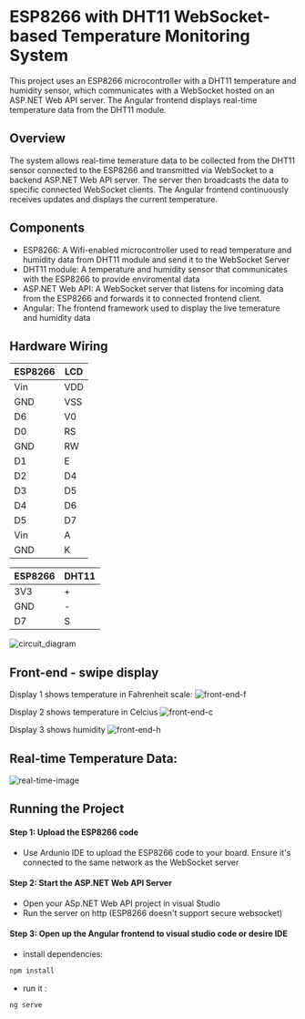 # ESP8266 with DHT11 WebSocket-based Temperature Monitoring System 

This project uses an ESP8266 microcontroller with a DHT11 temperature and humidity sensor, which communicates with a WebSocket hosted on an ASP.NET Web API server. The Angular frontend displays real-time temperature data from the DHT11 module. 

## Overview
The system allows real-time temerature data to be collected from the DHT11 sensor connected to the ESP8266 and transmitted via WebSocket to  a backend ASP.NET Web API server. The server then broadcasts the data to specific connected WebSocket clients. The Angular frontend continuously receives updates and displays the current temperature.

## Components
* ESP8266: A Wifi-enabled microcontroller used to read temperature and humidity data from DHT11 module and send it to the WebSocket Server
* DHT11 module: A temperature and humidity sensor that communicates with the ESP8266 to provide enviromental data
* ASP.NET Web API: A WebSocket server that listens for incoming data from the ESP8266 and forwards it to connected frontend client.
* Angular: The frontend framework used to display the live temerature and humidity data


## Hardware Wiring 
| ESP8266    | LCD |  
| -------- | ------- | 
| Vin      |    VDD |        
| GND      | VSS     |        
| D6      | V0    |        
| D0      |    RS |        
| GND      | RW     |        
| D1    | E    |        
| D2      |    D4 |        
| D3      | D5     |        
| D4    | D6    |        
| D5      |    D7 |        
| Vin      | A     |        
| GND    | K    |        

| ESP8266    | DHT11 |  
| -------- | ------- | 
| 3V3      |    + |        
| GND      | -     |        
| D7      |  S    |        

![circuit_diagram](https://github.com/user-attachments/assets/5eef5beb-3b71-4577-8f00-378eeb6574fd)


 ## Front-end - swipe display
 
Display 1 shows temperature in Fahrenheit scale: 
![front-end-f](https://github.com/user-attachments/assets/5032bf38-3d38-4051-bc9f-46cf83461d40)

Display 2 shows temperature in Celcius
![front-end-c](https://github.com/user-attachments/assets/a5a23d07-e1d3-4c2d-9c24-fa0e3ba5330c)

Display 3 shows humidity 
![front-end-h](https://github.com/user-attachments/assets/156e7044-4280-4a94-b0d3-390c8327e550)

## Real-time Temperature Data: 
![real-time-image](https://github.com/user-attachments/assets/972846e9-1941-4a91-9845-c9bacdd47b6f)

## Running the Project 
#### Step 1: Upload the ESP8266 code 
* Use Ardunio IDE to upload the ESP8266 code to your board. Ensure it's connected to the same network as the WebSocket server
#### Step 2: Start the ASP.NET Web API Server
* Open your ASp.NET Web API project in visual Studio
* Run the server on http (ESP8266 doesn't support secure websocket)
#### Step 3: Open up the Angular frontend to visual studio code or desire IDE
* install dependencies:
```bash
npm install
```
* run it :
```bash
ng serve
```










 
